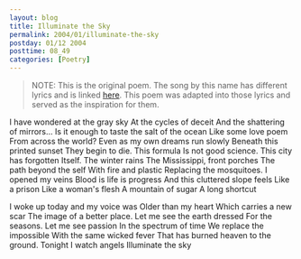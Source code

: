 ```yaml
---
layout: blog
title: Illuminate the Sky
permalink: 2004/01/illuminate-the-sky
postday: 01/12 2004
posttime: 08_49
categories: [Poetry]
---
```


<blockquote>
NOTE: This is the original poem. The song by this name has different lyrics and is linked <a href="http://axelradio.com/track/illuminate-the-sky">here</a>. This poem was adapted into those lyrics and served as the inspiration for them.
</blockquote>


I have wondered at the gray sky
At the cycles of deceit 
And the shattering of mirrors…
Is it enough to taste the salt of the ocean
Like some love poem
From across the world?
Even as my own dreams run slowly
Beneath this printed sunset
They begin to die. This formula
Is not good science. This city has forgotten
Itself. The winter rains
The Mississippi, front porches
The path beyond the self
With fire and plastic
Replacing the mosquitoes.
I opened my veins
Blood is life is progress
And this cluttered slope feels
Like a prison
Like a woman's flesh
A mountain of sugar
A long shortcut

I woke up today and my voice was
Older than my heart
Which carries a new scar
The image of a better place.
Let me see the earth dressed
For the seasons.
Let me see passion
In the spectrum of time
We replace the impossible
With the same wicked fever
That has burned heaven 
to the ground.
Tonight I watch angels
Illuminate the sky
